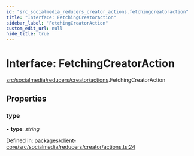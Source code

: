 ```yaml
---
id: "src_socialmedia_reducers_creator_actions.fetchingcreatoraction"
title: "Interface: FetchingCreatorAction"
sidebar_label: "FetchingCreatorAction"
custom_edit_url: null
hide_title: true
---
```


# Interface: FetchingCreatorAction

[src/socialmedia/reducers/creator/actions](../modules/src_socialmedia_reducers_creator_actions.md).FetchingCreatorAction

## Properties

### type

• **type**: *string*

Defined in: [packages/client-core/src/socialmedia/reducers/creator/actions.ts:24](https://github.com/xr3ngine/xr3ngine/blob/716a06460/packages/client-core/src/socialmedia/reducers/creator/actions.ts#L24)
